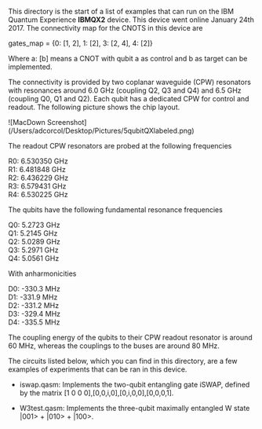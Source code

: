 This directory is the start of a list of examples that can run on the IBM Quantum Experience **IBMQX2** device. This device went online January 24th 2017.
The connectivity map for the CNOTS in this device are

gates_map = {0: [1, 2], 1: [2], 3: [2, 4], 4: [2]}

Where a: [b] means a CNOT with qubit a as control and b as target can be implemented.

The connectivity is provided by two coplanar waveguide (CPW) resonators with resonances around 6.0 GHz (coupling Q2, Q3 and Q4) and 6.5 GHz (coupling Q0, Q1 and Q2). Each qubit has a dedicated CPW for control and readout. The following picture shows the chip layout.

![MacDown Screenshot] (/Users/adcorcol/Desktop/Pictures/5qubitQXlabeled.png)

The readout CPW resonators are probed at the following frequencies

R0: 6.530350 GHz  
R1: 6.481848 GHz  
R2: 6.436229 GHz  
R3: 6.579431 GHz  
R4: 6.530225 GHz

The qubits have the following fundamental resonance frequencies

Q0: 5.2723 GHz  
Q1: 5.2145 GHz  
Q2: 5.0289 GHz  
Q3: 5.2971 GHz  
Q4: 5.0561 GHz  

With anharmonicities

D0: -330.3 MHz  
D1: -331.9 MHz  
D2: -331.2 MHz  
D3: -329.4 MHz  
D4: -335.5 MHz  

The coupling energy of the qubits to their CPW readout resonator is around 60 MHz, whereas the couplings to the buses are around 80 MHz.


The circuits listed below, which you can find in this directory, are a few examples of experiments that can be ran in this device.

- iswap.qasm: Implements the two-qubit entangling gate iSWAP, defined by the matrix
[1 0 0 0],[0,0,i,0],[0,i,0,0],[0,0,0,1].

- W3test.qasm: Implements the three-qubit maximally entangled W state |001> + |010> + |100>.
